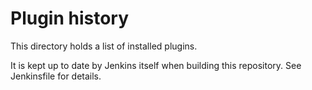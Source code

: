 # Plugin history

This directory holds a list of installed plugins.

It is kept up to date by Jenkins itself when building this repository.
See Jenkinsfile for details.
